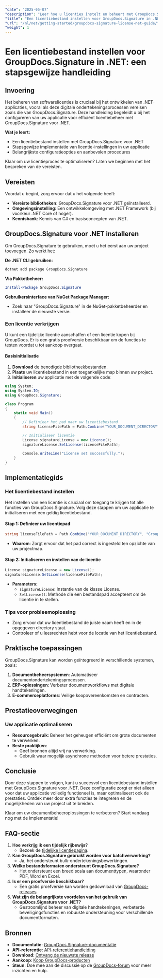 ```yaml
---
"date": "2025-05-07"
"description": "Leer hoe u licenties instelt en beheert met GroupDocs.Signature voor .NET. Deze uitgebreide handleiding behandelt alles van installatie tot licentieconfiguratie."
"title": "Een licentiebestand instellen voor GroupDocs.Signature in .NET&#58; een stapsgewijze handleiding"
"url": "/nl/net/getting-started/groupdocs-signature-license-net-guide/"
"weight": 1
---
```


# Een licentiebestand instellen voor GroupDocs.Signature in .NET: een stapsgewijze handleiding

## Invoering
Het beheren van softwarelicenties is cruciaal bij het ontwikkelen van .NET-applicaties, vooral als deze digitale ondertekeningsprocessen vereisen zoals die van GroupDocs.Signature. Deze handleiding begeleidt u bij het configureren van uw applicatie voor efficiënt licentiebeheer met GroupDocs.Signature voor .NET.

**Wat je leert:**
- Een licentiebestand instellen met GroupDocs.Signature voor .NET
- Stapsgewijze implementatie van licentie-instellingen in uw applicatie
- Belangrijkste configuratieopties en aanbevolen procedures

Klaar om uw licentieproces te optimaliseren? Laten we beginnen met het bespreken van de vereisten.

## Vereisten
Voordat u begint, zorg ervoor dat u het volgende heeft:
- **Vereiste bibliotheken**: GroupDocs.Signature voor .NET geïnstalleerd.
- **Omgevingsinstelling**: Een ontwikkelomgeving met .NET Framework (bij voorkeur .NET Core of hoger).
- **Kennisbank**: Kennis van C# en basisconcepten van .NET.

## GroupDocs.Signature voor .NET installeren
Om GroupDocs.Signature te gebruiken, moet u het eerst aan uw project toevoegen. Zo werkt het:

**De .NET CLI gebruiken:**
```bash
dotnet add package GroupDocs.Signature
```

**Via Pakketbeheer:**
```powershell
Install-Package GroupDocs.Signature
```

**Gebruikersinterface van NuGet Package Manager:**
- Zoek naar "GroupDocs.Signature" in de NuGet-pakketbeheerder en installeer de nieuwste versie.

### Een licentie verkrijgen
U kunt een tijdelijke licentie aanschaffen of een licentie kopen bij GroupDocs. Er is een gratis proefversie beschikbaar om de functies te testen voordat u tot aankoop overgaat.

#### Basisinitialisatie
1. **Download** de benodigde bibliotheekbestanden.
2. **Plaats** uw licentiebestand in een toegankelijke map binnen uw project.
3. **Initialiseren** uw applicatie met de volgende code:

```csharp
using System;
using System.IO;
using GroupDocs.Signature;

class Program
{
    static void Main()
    {
        // Definieer het pad naar uw licentiebestand
        string licenseFilePath = Path.Combine("YOUR_DOCUMENT_DIRECTORY", "GroupDocs.license");

        // Initialiseer licentie
        License signatureLicense = new License();
        signatureLicense.SetLicense(licenseFilePath);
        
        Console.WriteLine("License set successfully.");
    }
}
```

## Implementatiegids
### Het licentiebestand instellen
Het instellen van een licentie is cruciaal om toegang te krijgen tot alle functies van GroupDocs.Signature. Volg deze stappen om uw applicatie te initialiseren met een geldig licentiebestand.

#### Stap 1: Definieer uw licentiepad
```csharp
string licenseFilePath = Path.Combine("YOUR_DOCUMENT_DIRECTORY", "GroupDocs.license");
```
- **Waarom**: Zorgt ervoor dat het pad correct is ingesteld ten opzichte van uw projectmap.

#### Stap 2: Initialiseren en instellen van de licentie
```csharp
License signatureLicense = new License();
signatureLicense.SetLicense(licenseFilePath);
```
- **Parameters**:
  - `signatureLicense`: Instantie van de klasse License.
  - `SetLicense()`: Methode die een bestandspad accepteert om de licentie in te stellen.

### Tips voor probleemoplossing
- Zorg ervoor dat uw licentiebestand de juiste naam heeft en in de opgegeven directory staat.
- Controleer of u leesrechten hebt voor de locatie van het licentiebestand.

## Praktische toepassingen
GroupDocs.Signature kan worden geïntegreerd in verschillende systemen, zoals:
1. **Documentbeheersystemen**: Automatiseer documentondertekeningsprocessen.
2. **ERP-oplossingen**: Verbeter documentworkflows met digitale handtekeningen.
3. **E-commerceplatforms**: Veilige koopovereenkomsten en contracten.

## Prestatieoverwegingen
### Uw applicatie optimaliseren
- **Resourcegebruik**: Beheer het geheugen efficiënt om grote documenten te verwerken.
- **Beste praktijken**:
  - Geef bronnen altijd vrij na verwerking.
  - Gebruik waar mogelijk asynchrone methoden voor betere prestaties.

## Conclusie
Door deze stappen te volgen, kunt u succesvol een licentiebestand instellen met GroupDocs.Signature voor .NET. Deze configuratie zorgt er niet alleen voor dat uw applicatie volledig functioneel is, maar optimaliseert ook de prestaties. Ontdek meer door extra functies te integreren en de mogelijkheden van uw project uit te breiden.

Klaar om uw documentbeheeroplossingen te verbeteren? Start vandaag nog met de implementatie!

## FAQ-sectie
1. **Hoe verkrijg ik een tijdelijk rijbewijs?**
   - Bezoek de [tijdelijke licentiepagina](https://purchase.groupdocs.com/temporary-license/).
2. **Kan GroupDocs.Signature gebruikt worden voor batchverwerking?**
   - Ja, het ondersteunt bulk-ondertekeningsbewerkingen.
3. **Welke bestandsformaten ondersteunt GroupDocs.Signature?**
   - Het ondersteunt een breed scala aan documenttypen, waaronder PDF, Word en Excel.
4. **Is er een proefversie beschikbaar?**
   - Een gratis proefversie kan worden gedownload van [GroupDocs-releases](https://releases.groupdocs.com/signature/net/).
5. **Wat zijn de belangrijkste voordelen van het gebruik van GroupDocs.Signature voor .NET?**
   - Gestroomlijnd beheer van digitale handtekeningen, verbeterde beveiligingsfuncties en robuuste ondersteuning voor verschillende documentformaten.

## Bronnen
- **Documentatie**: [GroupDocs.Signature-documentatie](https://docs.groupdocs.com/signature/net/)
- **API-referentie**: [API-referentiehandleiding](https://reference.groupdocs.com/signature/net/)
- **Download**: [Ontvang de nieuwste release](https://releases.groupdocs.com/signature/net/)
- **Aankoop**: [Koop GroupDocs-producten](https://purchase.groupdocs.com/buy)
- **Steun**: Doe mee aan de discussie op de [GroupDocs-forum](https://forum.groupdocs.com/c/signature/) voor meer inzichten en hulp.